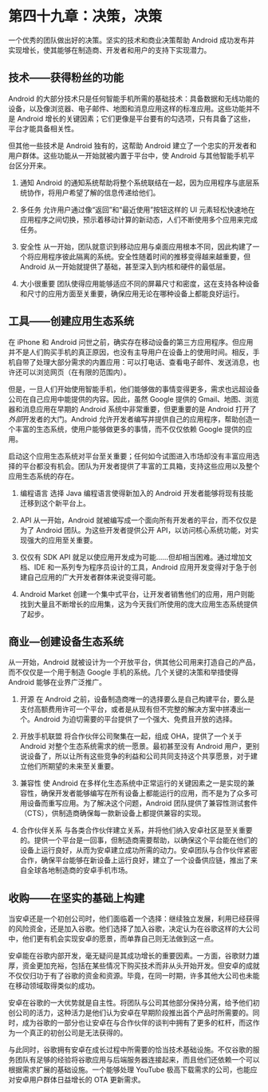 # 第四十九章：决策，决策

一个优秀的团队做出好的决策。坚实的技术和商业决策帮助 Android 成功发布并实现增长，使其能够在制造商、开发者和用户的支持下实现潜力。

## 技术——获得粉丝的功能

Android 的大部分技术只是任何智能手机所需的基础技术：具备数据和无线功能的设备，以及像浏览器、电子邮件、地图和消息应用这样的标准应用。这些功能并不是 Android 增长的关键因素；它们更像是平台要有的勾选项，只有具备了这些，平台才能具备相关性。

但其他一些技术是 Android 独有的，这帮助 Android 建立了一个忠实的开发者和用户群体。这些功能从一开始就被内置于平台中，使 Android 与其他智能手机平台区分开来。

1.  通知 Android 的通知系统帮助将整个系统联结在一起，因为应用程序与底层系统协作，将用户希望了解的信息传递给他们。

1.  多任务 允许用户通过像“返回”和“最近使用”按钮这样的 UI 元素轻松快速地在应用程序之间切换，预示着移动计算的新动态，人们不断使用多个应用来完成任务。

1.  安全性 从一开始，团队就意识到移动应用与桌面应用根本不同，因此构建了一个将应用程序彼此隔离的系统。安全性随着时间的推移变得越来越重要，但 Android 从一开始就提供了基础，甚至深入到内核和硬件的最低层。

1.  大小很重要 团队使得应用能够适应不同的屏幕尺寸和密度，这在支持各种设备和尺寸的应用方面至关重要，确保应用无论在哪种设备上都能良好运行。

## 工具——创建应用生态系统

在 iPhone 和 Android 问世之前，确实存在移动设备的第三方应用程序。但应用并不是人们购买手机的真正原因，也没有主导用户在设备上的使用时间。相反，手机自带了处理大部分需求的内置应用：可以打电话、查看电子邮件、发送消息，也许还可以浏览网页（在有限的范围内）。

但是，一旦人们开始使用智能手机，他们能够做的事情变得更多，需求也远超设备公司在自己应用中能提供的内容。因此，虽然 Google 提供的 Gmail、地图、浏览器和消息应用在早期的 Android 系统中非常重要，但更重要的是 Android 打开了*外部*开发者的大门。Android 允许开发者编写并提供自己的应用程序，帮助创造一个丰富的生态系统，使用户能够做更多的事情，而不仅仅依赖 Google 提供的应用。

启动这个应用生态系统对平台至关重要；任何如今试图进入市场却没有丰富应用选择的平台都没有机会。团队为开发者提供了丰富的工具箱，支持这些应用以及整个应用生态系统的存在。

1.  编程语言 选择 Java 编程语言使得新加入的 Android 开发者能够将现有技能迁移到这个新平台上。

1.  API 从一开始，Android 就被编写成一个面向所有开发者的平台，而不仅仅是为了 Android 团队。为这些开发者提供公开 API，以访问核心系统功能，对实现强大的应用至关重要。

1.  仅仅有 SDK API 就足以使应用开发成为可能……但却相当困难。通过增加文档、IDE 和一系列专为程序员设计的工具，Android 应用开发变得对于急于创建自己应用的广大开发者群体来说变得可能。

1.  Android Market 创建一个集中式平台，让开发者销售他们的应用，用户则能找到大量且不断增长的应用集，这为今天我们所使用的庞大应用生态系统提供了起步。

## 商业—创建设备生态系统

从一开始，Android 就被设计为一个开放平台，供其他公司用来打造自己的产品，而不仅仅是一个用于制造 Google 手机的系统。几个关键的决策和举措使得 Android 能够在业界广泛推广。

1.  开源 在 Android 之前，设备制造商唯一的选择要么是自己构建平台，要么是支付高额费用许可一个平台，或者是从现有但不完整的解决方案中拼凑出一个。Android 为迫切需要的平台提供了一个强大、免费且开放的选择。

1.  开放手机联盟 将合作伙伴公司聚集在一起，组成 OHA，提供了一个关于 Android 对整个生态系统需求的统一愿景。最初甚至没有 Android 用户，更别说设备了，所以让所有这些竞争的利益和公司共同支持这个共享愿景，对于建立他们所期望的未来至关重要。

1.  兼容性 使 Android 在多样化生态系统中正常运行的关键因素之一是实现的兼容性，确保开发者能够编写在所有设备上都能运行的应用，而不是为了众多可用设备而重写应用。为了解决这个问题，Android 团队提供了兼容性测试套件（CTS），供制造商确保每一款新设备上都提供兼容的实现。

1.  合作伙伴关系 与各类合作伙伴建立关系，并将他们纳入安卓社区是至关重要的。提供一个平台是一回事，但制造商需要帮助，以确保这个平台能在他们的设备上运行良好，从而为安卓建立成功所需的动力。安卓团队与合作伙伴紧密合作，确保平台能够在新设备上运行良好，建立了一个设备供应链，推出了来自全球各地制造商的安卓手机市场。

## 收购——在坚实的基础上构建

当安卓还是一个初创公司时，他们面临着一个选择：继续独立发展，利用已经获得的风险资金，还是加入谷歌。他们选择了加入谷歌，决定认为在谷歌这样的大公司中，他们更有机会实现安卓的愿景，而单靠自己则无法做到这一点。

安卓能在谷歌内部开发，毫无疑问是其成功增长的重要因素。一方面，谷歌财力雄厚，资金更加充裕，包括在某些情况下购买技术而非从头开始开发。但安卓的成就不仅仅归功于有了谷歌的资金和资源。毕竟，在同一时期，许多其他大公司也未能在移动领域取得类似的成功。

安卓在谷歌的一大优势就是自主性。将团队与公司其他部分保持分离，给予他们初创公司的活力，这种活力是他们认为安卓在早期阶段推出首个产品时所需要的。同时，成为谷歌的一部分也让安卓在与合作伙伴的谈判中拥有了更多的杠杆，而这作为一个真正的初创公司是无法获得的。

与此同时，谷歌拥有安卓在成长过程中所需要的恰当技术基础设施。不仅谷歌的服务团队有足够的经验将谷歌应用与后端服务器连接起来，而且他们还依赖一个可以根据需求扩展的基础设施。一个能够处理 YouTube 极高下载需求的公司，也能应对安卓用户群体日益增长的 OTA 更新需求。

